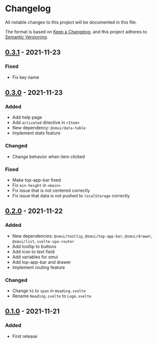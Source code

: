 # Changelog
All notable changes to this project will be documented in this file.

The format is based on [Keep a Changelog](https://keepachangelog.com/en/1.0.0/),
and this project adheres to [Semantic Versioning](https://semver.org/spec/v2.0.0.html).

## [0.3.1] - 2021-11-23
### Fixed
- Fix key name

## [0.3.0] - 2021-11-23
### Added
- Add help page
- Add `activated` directive in `<Item>`
- New dependency: `@smui/data-table`
- Implement stats feature

### Changed
- Change behavior when item clicked

### Fixed
- Make top-app-bar fixed
- Fix `min-height` in `<main>`
- Fix issue that is not centered correctly
- Fix issue that data is not pushed to `localStorage` correctly

## [0.2.0] - 2021-11-22
### Added
- New dependencies: `@smui/tooltip`, `@smui/top-app-bar`, `@smui/drawer`, `@smui/list`, `svelte-spa-router`
- Add tooltip to buttons
- Add icon to text field
- Add variables for smui
- Add top-app-bar and drawer
- Implement routing feature

### Changed
- Change `h1` to `span` in `Heading.svelte`
- Rename `Heading.svelte` to `Logo.svelte`

## [0.1.0] - 2021-11-21
### Added
- First release

[Unreleased]: https://github.com/sakkke/campin/compare/v0.3.1...HEAD
[0.3.1]: https://github.com/sakkke/campin/releases/tag/v0.3.1
[0.3.0]: https://github.com/sakkke/campin/releases/tag/v0.3.0
[0.2.0]: https://github.com/sakkke/campin/releases/tag/v0.2.0
[0.1.0]: https://github.com/sakkke/campin/releases/tag/v0.1.0